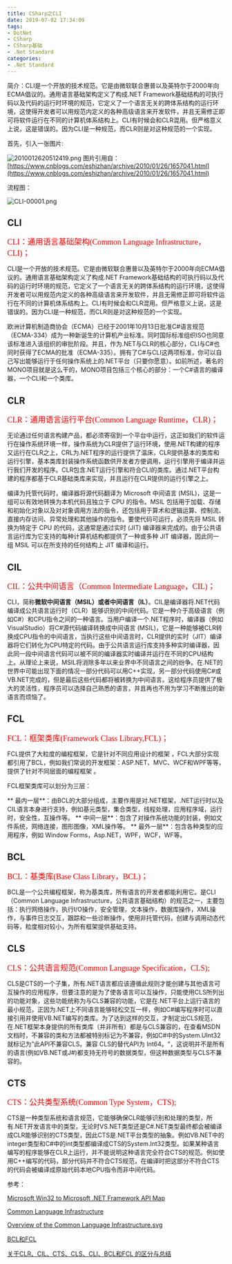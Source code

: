 ```yaml
---
title: CSharp之CLI
date: 2019-07-02 17:34:09
tags:
- DotNet
- CSharp
- CSharp基础
- .Net Standard
categories: 
- .Net Standard
---
```

简介：CLI是一个开放的技术规范。它是由微软联合惠普以及英特尔于2000年向ECMA倡议的。通用语言基础架构定义了构成.NET Framework基础结构的可执行码以及代码的运行时环境的规范，它定义了一个语言无关的跨体系结构的运行环境，这使得开发者可以用规范内定义的各种高级语言来开发软件，并且无需修正即可将软件运行在不同的计算机体系结构上。CLI有时候会和CLR混用。但严格意义上说，这是错误的。因为CLI是一种规范，而CLR则是对这种规范的一个实现。

首先，引入一张图片:

![2010012620512419.png](/img/2010012620512419.png)
图片引用自：[https://www.cnblogs.com/eshizhan/archive/2010/01/26/1657041.html](https://www.cnblogs.com/eshizhan/archive/2010/01/26/1657041.html)

流程图：

![CLI-00001.png](/img/CLI-00001.png)

## CLI

<font color=#ff0000 size=4 face="黑体">CLI：通用语言基础架构(Common Language Infrastructure，CLI)；</font>

CLI是一个开放的技术规范。它是由微软联合惠普以及英特尔于2000年向ECMA倡议的。通用语言基础架构定义了构成.NET Framework基础结构的可执行码以及代码的运行时环境的规范，它定义了一个语言无关的跨体系结构的运行环境，这使得开发者可以用规范内定义的各种高级语言来开发软件，并且无需修正即可将软件运行在不同的计算机体系结构上。CLI有时候会和CLR混用。但严格意义上说，这是错误的。因为CLI是一种规范，而CLR则是对这种规范的一个实现。

欧洲计算机制造商协会（ECMA）已经于2001年10月13日批准C#语言规范（ECMA-334）成为一种新诞生的计算机产业标准。同时国际标准组织ISO也同意该标准进入该组织的审批阶段。并且，作为.NET与CLR的核心部分，CLI与C#也同时获得了ECMA的批准（ECMA-335）。拥有了C#与CLI这两项标准，你可以自己写出能够运行于任何操作系统上的.NET平台（只要你愿意）。如前所述，著名的MONO项目就是这么干的，MONO项目包括三个核心的部分：一个C#语言的编译器，一个CLI和一个类库。

## CLR

<font color=#ff0000 size=4 face="黑体">CLR：通用语言运行平台(Common Language Runtime，CLR)；</font>

无论通过任何语言构建产品，都必须寄宿到一个平台中运行，这正如我们的软件运行在操作系统环境一样，操作系统为CLR提供了运行环境，使用.NET构建的程序又运行在CLR之上，CRL为.NET程序的运行提供了温床，CLR提供基本的类库和运行引擎，基本类库封装操作系统函数供开发者方便调用，运行引擎用于编译并运行我们开发的程序。CLR包含.NET运行引擎和符合CLI的类库。通过.NET平台构建的程序都基于CLR基础类库来实现，并且运行在CLR提供的运行引擎之上。

编译为托管代码时，编译器将源代码翻译为 Microsoft 中间语言 (MSIL)，这是一组可以有效地转换为本机代码且独立于 CPU 的指令。MSIL 包括用于加载、存储和初始化对象以及对对象调用方法的指令，还包括用于算术和逻辑运算、控制流、直接内存访问、异常处理和其他操作的指令。要使代码可运行，必须先将 MSIL 转换为特定于 CPU 的代码，这通常是通过实时 (JIT) 编译器来完成的。由于公共语言运行库为它支持的每种计算机结构都提供了一种或多种 JIT 编译器，因此同一组 MSIL 可以在所支持的任何结构上 JIT 编译和运行。

## CIL

<font color=#ff0000 size=4 face="黑体">CIL：公共中间语言（Common Intermediate Language，CIL)；</font>

CLI，简称**微软中间语言（MSIL）或者中间语言（IL）**。CIL是编译器将.NET代码编译成公共语言运行时（CLR）能够识别的中间代码。它是一种介于高级语言（例如C#）和CPU指令之间的一种语言。当用户编译一个.NET程序时，编译器（例如VisualStudio）将C#源代码编译转换成中间语言 (MSIL)，它是一种能够被CLR转换成CPU指令的中间语言，当执行这些中间语言时，CLR提供的实时（JIT）编译器将它们转化为CPU特定的代码。由于公共语言运行库支持多种实时编译器，因此同一段中间语言代码可以被不同的编译器实时编译并运行在不同的CPU结构上。从理论上来说，MSIL将消除多年以来业界中不同语言之间的纷争。在.NET的世界中可能出现下面的情况一部分代码可以用C++实现，另一部分代码使用C#或VB.NET完成的，但是最后这些代码都将被转换为中间语言。这给程序员提供了极大的灵活性，程序员可以选择自己熟悉的语言，并且再也不用为学习不断推出的新语言而烦恼了。

## FCL

<font color=#ff0000 size=4 face="黑体">FCL：框架类库(Framework Class Library,FCL)；</font>

FCL提供了大粒度的编程框架，它是针对不同应用设计的框架 ，FCL大部分实现都引用了BCL，例如我们常说的开发框架：ASP.NET、MVC、WCF和WPF等等，提供了针对不同层面的编程框架 。

FCL框架类库可以划分为三层：

** 最内一层**：由BCL的大部分组成，主要作用是对.NET框架，.NET运行时以及CIL语言本身进行支持，例如基元类型，集合类型，线程处理，应用程序域，运行时，安全性，互操作等。
** 中间一层**：包含了对操作系统功能的封装，例如文件系统，网络连接，图形图像，XML操作等。
** 最外一层**：包含各种类型的应用程序，例如 Window Forms，Asp.NET，WPF，WCF，WF等。

## BCL

<font color=#ff0000 size=4 face="黑体">BCL：基类库(Base Class Library，BCL)；</font>

BCL是一个公共编程框架，称为基类库，所有语言的开发者都能利用它。是CLI（Common Language Infrastructure，公共语言基础结构）的规范之一，主要包括：执行网络操作，执行I/O操作，安全管理，文本操作，数据库操作，XML操作，与事件日志交互，跟踪和一些诊断操作，使用非托管代码，创建与调用动态代码等，粒度相对较小，为所有框架提供基础支持。

## CLS

<font color=#ff0000 size=4 face="黑体">CLS：公共语言规范(Common Language Specification，CLS);</font>

CLS是CTS的一个子集，所有.NET语言都应该遵循此规则才能创建与其他语言可互操作的应用程序，但要注意的是为了使各语言可以互操作，只能使用CLS所列出的功能对象，这些功能统称为与CLS兼容的功能，它是在.NET平台上运行语言的最小规范，正因为.NET上不同语言能够轻松交互一样，例如C#编写程序时可以直接引用并使用VB.NET编写的类库。为了达到这样的交互，才制定出CLS规范，在.NET框架本身提供的所有类库（并非所有）都是与CLS兼容的，在查看MSDN文档时，不兼容的类和方法都被特别标记为不兼容，例如C#中的System.UInt32就标记为”此API不兼容CLS。兼容 CLS的替代API为 Int64。“，这说明并不是所有的语言(例如VB.NET或J#)都支持无符号的数据类型，但这种数据类型与CLS不兼容的。

## CTS

<font color=#ff0000 size=4 face="黑体">CTS：公共类型系统(Common Type System，CTS);</font>

CTS是一种类型系统和语言规范，它能够确保CLR能够识别和处理的类型，所有.NET开发语言中的类型，无论时VS.NET类型还是C#.NET类型最终都会被编译成CLR能够识别的CTS类型，因此CTS是.NET平台类型的抽象。例如VB.NET中的integer类型和C#中的int类型都编译成CTS的System.Int32类型。如果某种语言编写的程序能够在CLR上运行，并不能说明这种语言完全符合CTS的规范。例如使用C++编写的代码，部分代码并不符合CTS规范，在编译时把这部分不符合CTS的代码会被编译成原始代码本地CPU指令而非中间代码。

参考：

[Microsoft Win32 to Microsoft .NET Framework API Map](https://docs.microsoft.com/en-us/previous-versions/dotnet/articles/aa302340(v=msdn.10))

[Common Language Infrastructure](https://en.wikipedia.org/wiki/Common_Language_Infrastructure)

[Overview of the Common Language Infrastructure.svg](https://en.wikipedia.org/wiki/File:Overview_of_the_Common_Language_Infrastructure.svg)

[BCL和FCL](https://blog.csdn.net/shanyongxu/article/details/50879598)

[关于CLR、CIL、CTS、CLS、CLI、BCL和FCL 的区分与总结](https://blog.csdn.net/Eiceblue/article/details/46602343)
